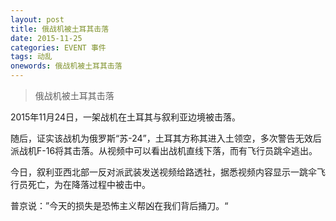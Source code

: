 ```yaml
---
layout: post
title: 俄战机被土耳其击落
date: 2015-11-25
categories: EVENT 事件
tags: 动乱
onewords: 俄战机被土耳其击落
---
```

> 俄战机被土耳其击落

2015年11月24日，一架战机在土耳其与叙利亚边境被击落。

随后，证实该战机为俄罗斯“苏-24”，土耳其方称其进入土领空，多次警告无效后派战机F-16将其击落。从视频中可以看出战机直线下落，而有飞行员跳伞逃出。


今日，叙利亚西北部一反对派武装发送视频给路透社，据悉视频内容显示一跳伞飞行员死亡，为在降落过程中被击中。

普京说：”今天的损失是恐怖主义帮凶在我们背后捅刀。“
